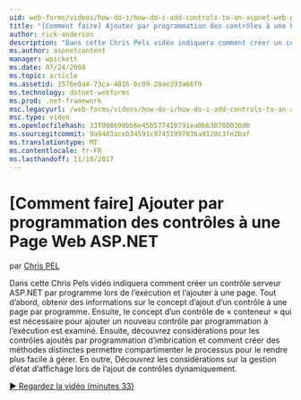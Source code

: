 ```yaml
---
uid: web-forms/videos/how-do-i/how-do-i-add-controls-to-an-aspnet-web-page-programmatically
title: "[Comment faire] Ajouter par programmation des contrôles à une Page Web ASP.NET | Documents Microsoft"
author: rick-anderson
description: "Dans cette Chris Pels vidéo indiquera comment créer un contrôle serveur ASP.NET par programme lors de l’exécution et l’ajouter à une page. Tout d’abord, Découvrez le concept de base o..."
ms.author: aspnetcontent
manager: wpickett
ms.date: 07/24/2008
ms.topic: article
ms.assetid: 1576e0a4-73ca-4816-bc09-20ae393a66f9
ms.technology: dotnet-webforms
ms.prod: .net-framework
msc.legacyurl: /web-forms/videos/how-do-i/how-do-i-add-controls-to-an-aspnet-web-page-programmatically
msc.type: video
ms.openlocfilehash: 33f098690bb6e45b577410791ea0b638760036db
ms.sourcegitcommit: 9a9483aceb34591c97451997036a9120c3fe2baf
ms.translationtype: MT
ms.contentlocale: fr-FR
ms.lasthandoff: 11/10/2017
---
```

<a name="how-do-i-add-controls-to-an-aspnet-web-page-programmatically"></a>[Comment faire] Ajouter par programmation des contrôles à une Page Web ASP.NET
====================
par [Chris PEL](https://twitter.com/chrispels)

Dans cette Chris Pels vidéo indiquera comment créer un contrôle serveur ASP.NET par programme lors de l’exécution et l’ajouter à une page. Tout d’abord, obtenir des informations sur le concept d’ajout d’un contrôle à une page par programme. Ensuite, le concept d’un contrôle de « conteneur » qui est nécessaire pour ajouter un nouveau contrôle par programmation à l’exécution est examiné. Ensuite, découvrez considérations pour les contrôles ajoutés par programmation d’imbrication et comment créer des méthodes distinctes permettre compartimenter le processus pour le rendre plus facile à gérer. En outre, Découvrez les considérations sur la gestion d’état d’affichage lors de l’ajout de contrôles dynamiquement.

[&#9654; Regardez la vidéo (minutes 33)](https://channel9.msdn.com/Blogs/ASP-NET-Site-Videos/how-do-i-add-controls-to-an-aspnet-web-page-programmatically)
